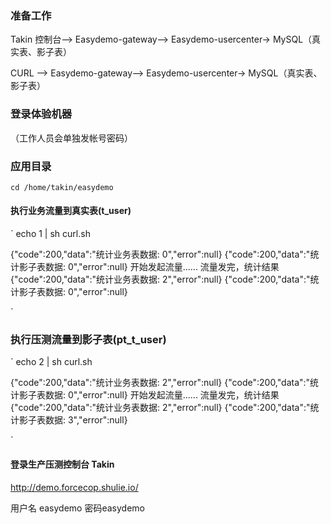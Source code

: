 ### 准备工作

Takin 控制台--> Easydemo-gateway--> Easydemo-usercenter-> MySQL（真实表、影子表）

CURL --> Easydemo-gateway--> Easydemo-usercenter-> MySQL（真实表、影子表）


### 登录体验机器
（工作人员会单独发帐号密码）

### 应用目录
    cd /home/takin/easydemo  

#### 执行业务流量到真实表(t_user)    
`
echo 1 | sh curl.sh

{"code":200,"data":"统计业务表数据: 0","error":null}
{"code":200,"data":"统计影子表数据: 0","error":null}
开始发起流量......
流量发完，统计结果
{"code":200,"data":"统计业务表数据: 2","error":null}
{"code":200,"data":"统计影子表数据: 0","error":null}

` 

### 执行压测流量到影子表(pt_t_user)
` echo 2 | sh curl.sh

{"code":200,"data":"统计业务表数据: 2","error":null}
{"code":200,"data":"统计影子表数据: 0","error":null}
开始发起流量......
流量发完，统计结果
{"code":200,"data":"统计业务表数据: 2","error":null}
{"code":200,"data":"统计影子表数据: 3","error":null}
 
`

#### 登录生产压测控制台 Takin
http://demo.forcecop.shulie.io/  

用户名 easydemo 密码easydemo

